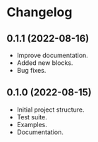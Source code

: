 Changelog
===================================


0.1.1 (2022-08-16)
-------------------

- Improve documentation.
- Added new blocks.
- Bug fixes.


0.1.0 (2022-08-15)
-------------------

- Initial project structure.
- Test suite.
- Examples.
- Documentation.
